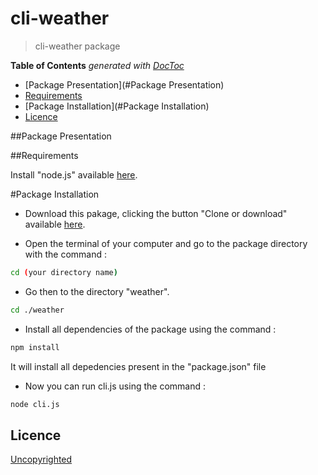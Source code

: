 # cli-weather

> cli-weather package

**Table of Contents**  *generated with [DocToc](https://github.com/thlorenz/doctoc)*

- [Package Presentation](#Package Presentation)
- [Requirements](#Requirements)
- [Package Installation](#Package Installation)
- [Licence](#licence)

##Package Presentation

##Requirements

Install "node.js" available [here](https://nodejs.org/en/).

#Package Installation
- Download this pakage, clicking the button "Clone or download" available [here](https://github.com/92bondstreet/rdd-cdd-tdd).

- Open the terminal of your computer and go to the package directory with the command :
```sh
cd (your directory name)
```
- Go then to the directory "weather".
```sh
cd ./weather
```
- Install all dependencies of the package using the command :
```sh
npm install
```
It will install all depedencies present in the "package.json" file
- Now you can run cli.js using the command :
```sh
node cli.js
```

## Licence
[Uncopyrighted](http://zenhabits.net/uncopyright/)